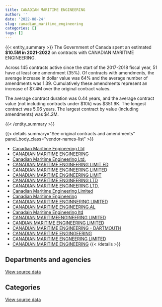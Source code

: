 ```yaml
---
title: CANADIAN MARITIME ENGINEERING
author: ''
date: '2022-08-24'
slug: canadian_maritime_engineering
categories: []
tags: []
---
```


<script src="/rmarkdown-libs/htmlwidgets/htmlwidgets.js"></script>
<link href="/rmarkdown-libs/datatables-css/datatables-crosstalk.css" rel="stylesheet" />
<script src="/rmarkdown-libs/datatables-binding/datatables.js"></script>
<script src="/rmarkdown-libs/jquery/jquery-3.6.0.min.js"></script>
<link href="/rmarkdown-libs/dt-core-bootstrap/css/dataTables.bootstrap.min.css" rel="stylesheet" />
<link href="/rmarkdown-libs/dt-core-bootstrap/css/dataTables.bootstrap.extra.css" rel="stylesheet" />
<script src="/rmarkdown-libs/dt-core-bootstrap/js/jquery.dataTables.min.js"></script>
<script src="/rmarkdown-libs/dt-core-bootstrap/js/dataTables.bootstrap.min.js"></script>
<link href="/rmarkdown-libs/crosstalk/css/crosstalk.min.css" rel="stylesheet" />
<script src="/rmarkdown-libs/crosstalk/js/crosstalk.min.js"></script>
<script src="/rmarkdown-libs/htmlwidgets/htmlwidgets.js"></script>
<link href="/rmarkdown-libs/datatables-css/datatables-crosstalk.css" rel="stylesheet" />
<script src="/rmarkdown-libs/datatables-binding/datatables.js"></script>
<script src="/rmarkdown-libs/jquery/jquery-3.6.0.min.js"></script>
<link href="/rmarkdown-libs/dt-core-bootstrap/css/dataTables.bootstrap.min.css" rel="stylesheet" />
<link href="/rmarkdown-libs/dt-core-bootstrap/css/dataTables.bootstrap.extra.css" rel="stylesheet" />
<script src="/rmarkdown-libs/dt-core-bootstrap/js/jquery.dataTables.min.js"></script>
<script src="/rmarkdown-libs/dt-core-bootstrap/js/dataTables.bootstrap.min.js"></script>
<link href="/rmarkdown-libs/crosstalk/css/crosstalk.min.css" rel="stylesheet" />
<script src="/rmarkdown-libs/crosstalk/js/crosstalk.min.js"></script>

{{< entity_summary >}}
The Government of Canada spent an estimated **\$10.5M in 2021-2022** on contracts with CANADIAN MARITIME ENGINEERING.

Across 145 contracts active since the start of the 2017-2018 fiscal year, 51 have at least one amendment (35%). Of contracts with amendments, the average increase in dollar value was 64% and the average number of amendments was 1.39. Cumulatively these amendments represent an increase of \$7.4M over the original contract values.

The average contract duration was 0.44 years, and the average contract value (not including contracts under \$10k) was \$351.9K. The longest contract was 5.06 years. The largest contract by value (including amendments) was \$4.2M.

{{< /entity_summary >}}

{{< details summary="See original contracts and amendments" panel_body_class="vendor-names-list" >}}
- [Canadian Maritime Engineering Ltd](https://search.open.canada.ca/en/ct/?sort=contract_value_f%20desc&page=1&search_text=%22Canadian%20Maritime%20Engineering%20Ltd%22)
- [CANADIAN MARITIME ENGINEERING](https://search.open.canada.ca/en/ct/?sort=contract_value_f%20desc&page=1&search_text=%22CANADIAN%20MARITIME%20ENGINEERING%22)
- [Canadian Maritime Engineering Ltd.](https://search.open.canada.ca/en/ct/?sort=contract_value_f%20desc&page=1&search_text=%22Canadian%20Maritime%20Engineering%20Ltd.%22)
- [CANADIAN MARITIME ENGINEERING LIMIT ED](https://search.open.canada.ca/en/ct/?sort=contract_value_f%20desc&page=1&search_text=%22CANADIAN%20MARITIME%20ENGINEERING%20LIMIT%20ED%22)
- [CANADIAN MARITIME ENGINEERING LIMITED](https://search.open.canada.ca/en/ct/?sort=contract_value_f%20desc&page=1&search_text=%22CANADIAN%20MARITIME%20ENGINEERING%20LIMITED%22)
- [CANADIAN MARITIME ENGINEERING LIMIT](https://search.open.canada.ca/en/ct/?sort=contract_value_f%20desc&page=1&search_text=%22CANADIAN%20MARITIME%20ENGINEERING%20LIMIT%22)
- [CANADIAN MARITIME ENGINEERING LTD](https://search.open.canada.ca/en/ct/?sort=contract_value_f%20desc&page=1&search_text=%22CANADIAN%20MARITIME%20ENGINEERING%20LTD%22)
- [CANADIAN MARITIME ENGINEERING LTD.](https://search.open.canada.ca/en/ct/?sort=contract_value_f%20desc&page=1&search_text=%22CANADIAN%20MARITIME%20ENGINEERING%20LTD.%22)
- [Canadian Maritime Engineering Limited](https://search.open.canada.ca/en/ct/?sort=contract_value_f%20desc&page=1&search_text=%22Canadian%20Maritime%20Engineering%20Limited%22)
- [Canadian Maritime Engineering](https://search.open.canada.ca/en/ct/?sort=contract_value_f%20desc&page=1&search_text=%22Canadian%20Maritime%20Engineering%22)
- [CANADIAN MARITIME ENGINNERING LIMITED](https://search.open.canada.ca/en/ct/?sort=contract_value_f%20desc&page=1&search_text=%22CANADIAN%20MARITIME%20ENGINNERING%20LIMITED%22)
- [CANADIAN MARITIME ENGINEERING.AL](https://search.open.canada.ca/en/ct/?sort=contract_value_f%20desc&page=1&search_text=%22CANADIAN%20MARITIME%20ENGINEERING.AL%22)
- [Canadain Maritime Engineering ltd](https://search.open.canada.ca/en/ct/?sort=contract_value_f%20desc&page=1&search_text=%22Canadain%20Maritime%20Engineering%20ltd%22)
- [CANADIAN MARITIMEENGINEERING LIMITED](https://search.open.canada.ca/en/ct/?sort=contract_value_f%20desc&page=1&search_text=%22CANADIAN%20MARITIMEENGINEERING%20LIMITED%22)
- [CANDIAN MARITIME ENGINEERING LIMITED](https://search.open.canada.ca/en/ct/?sort=contract_value_f%20desc&page=1&search_text=%22CANDIAN%20MARITIME%20ENGINEERING%20LIMITED%22)
- [CANADIAN MARITIME ENGINEERING - DARTMOUTH](https://search.open.canada.ca/en/ct/?sort=contract_value_f%20desc&page=1&search_text=%22CANADIAN%20MARITIME%20ENGINEERING%20-%20DARTMOUTH%22)
- [CANADIAN MARITIME ENGINGEERING](https://search.open.canada.ca/en/ct/?sort=contract_value_f%20desc&page=1&search_text=%22CANADIAN%20MARITIME%20ENGINGEERING%22)
- [CANADIAN MARITIME ENGNEERING LIMITED](https://search.open.canada.ca/en/ct/?sort=contract_value_f%20desc&page=1&search_text=%22CANADIAN%20MARITIME%20ENGNEERING%20LIMITED%22)
- [CANADIAN MARITIME ENGINEERING](https://search.open.canada.ca/en/ct/?sort=contract_value_f%20desc&page=1&search_text=%22CANADIAN%20%20MARITIME%20ENGINEERING%22)
{{< /details >}}

## Departments and agencies

<div id="htmlwidget-1" style="width:100%;height:auto;" class="datatables html-widget"></div>
<script type="application/json" data-for="htmlwidget-1">{"x":{"style":"bootstrap","filter":"none","vertical":false,"data":[["<a href=\"/departments/cbsa-asfc/\">Canada Border Services Agency<\/a>","<a href=\"/departments/dfo-mpo/\">Fisheries and Oceans Canada<\/a>","<a href=\"/departments/dnd-mdn/\">National Defence<\/a>","<a href=\"/departments/rcmp-grc/\">Royal Canadian Mounted Police<\/a>","<a href=\"/departments/tc/\">Transport Canada<\/a>"],[null,5004454.06,986023.65,31615.5,2859977.77],[4151070.39,3967993.95,1149968.76,14375,1485715.94],[null,8255083.01,886405,127424,95342.43],[null,9432449.66,678235.11,344389.18,null]],"container":"<table class=\"table table-striped table-hover row-border order-column display\">\n  <thead>\n    <tr>\n      <th>Department<\/th>\n      <th>2018-2019<\/th>\n      <th>2019-2020<\/th>\n      <th>2020-2021<\/th>\n      <th>2021-2022<\/th>\n    <\/tr>\n  <\/thead>\n<\/table>","options":{"order":[[4,"desc"]],"pageLength":10,"autoWidth":true,"columnDefs":[{"targets":1,"render":"function(data, type, row, meta) {\n    return type !== 'display' ? data : DTWidget.formatCurrency(data, \"$\", 2, 3, \",\", \".\", true, null);\n  }"},{"targets":2,"render":"function(data, type, row, meta) {\n    return type !== 'display' ? data : DTWidget.formatCurrency(data, \"$\", 2, 3, \",\", \".\", true, null);\n  }"},{"targets":3,"render":"function(data, type, row, meta) {\n    return type !== 'display' ? data : DTWidget.formatCurrency(data, \"$\", 2, 3, \",\", \".\", true, null);\n  }"},{"targets":4,"render":"function(data, type, row, meta) {\n    return type !== 'display' ? data : DTWidget.formatCurrency(data, \"$\", 2, 3, \",\", \".\", true, null);\n  }"},{"width":"16%","targets":[1,2,3,4]},{"className":"dt-right","targets":[1,2,3,4]}],"orderClasses":false}},"evals":["options.columnDefs.0.render","options.columnDefs.1.render","options.columnDefs.2.render","options.columnDefs.3.render"],"jsHooks":[]}</script>
<p class="text-right">
<a href="https://github.com/GoC-Spending/contracts-data/tree/main/data/out/vendors/canadian_maritime_engineering/summary_by_fiscal_year_by_department.csv" class="source-data-link btn btn-link">View source data</a>
</p>

## Categories

<div id="htmlwidget-2" style="width:100%;height:auto;" class="datatables html-widget"></div>
<script type="application/json" data-for="htmlwidget-2">{"x":{"style":"bootstrap","filter":"none","vertical":false,"data":[["<a href=\"/categories/1_facilities_and_construction/\">Facilities and construction<\/a>","<a href=\"/categories/11_defence/\">Defence<\/a>","<a href=\"/categories/2_professional_services/\">Professional services<\/a>","<a href=\"/categories/5_transportation_and_logistics/\">Transportation and logistics<\/a>","<a href=\"/categories/6_industrial_products_and_services/\">Industrial products and services<\/a>"],[188665.06,765532.49,34726.81,7846755.62,46391],[95573.2,1022161.85,4151070.39,5468084.89,32233.7],[null,886405,24984.77,7564863.23,888001.43],[2268020.2,678235.11,93607.84,5698764.93,1716445.87]],"container":"<table class=\"table table-striped table-hover row-border order-column display\">\n  <thead>\n    <tr>\n      <th>Category<\/th>\n      <th>2018-2019<\/th>\n      <th>2019-2020<\/th>\n      <th>2020-2021<\/th>\n      <th>2021-2022<\/th>\n    <\/tr>\n  <\/thead>\n<\/table>","options":{"order":[[4,"desc"]],"dom":"t","pageLength":30,"autoWidth":true,"columnDefs":[{"targets":1,"render":"function(data, type, row, meta) {\n    return type !== 'display' ? data : DTWidget.formatCurrency(data, \"$\", 2, 3, \",\", \".\", true, null);\n  }"},{"targets":2,"render":"function(data, type, row, meta) {\n    return type !== 'display' ? data : DTWidget.formatCurrency(data, \"$\", 2, 3, \",\", \".\", true, null);\n  }"},{"targets":3,"render":"function(data, type, row, meta) {\n    return type !== 'display' ? data : DTWidget.formatCurrency(data, \"$\", 2, 3, \",\", \".\", true, null);\n  }"},{"targets":4,"render":"function(data, type, row, meta) {\n    return type !== 'display' ? data : DTWidget.formatCurrency(data, \"$\", 2, 3, \",\", \".\", true, null);\n  }"},{"width":"16%","targets":[1,2,3,4]},{"className":"dt-right","targets":[1,2,3,4]}],"orderClasses":false,"lengthMenu":[10,25,30,50,100]}},"evals":["options.columnDefs.0.render","options.columnDefs.1.render","options.columnDefs.2.render","options.columnDefs.3.render"],"jsHooks":[]}</script>
<p class="text-right">
<a href="https://github.com/GoC-Spending/contracts-data/tree/main/data/out/vendors/canadian_maritime_engineering/summary_by_fiscal_year_by_category.csv" class="source-data-link btn btn-link">View source data</a>
</p>
